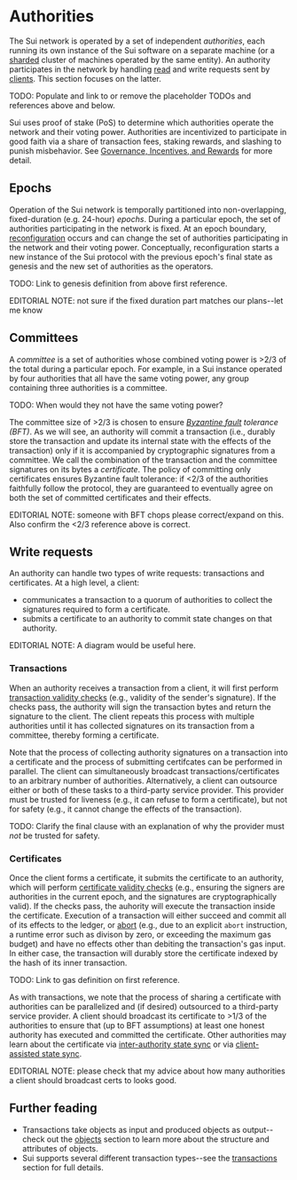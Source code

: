 # Authorities

The Sui network is operated by a set of independent *authorities*, each running its own instance of the Sui software on a separate machine (or a [sharded](TODO) cluster of machines operated by the same entity). An authority participates in the network by handling [read](TODO) and write requests sent by [clients](TODO). This section focuses on the latter.

TODO: Populate and link to or remove the placeholder TODOs and references above and below.

Sui uses proof of stake (PoS) to determine which authorities operate the network and their voting power. Authorities are incentivized to participate in good faith via a share of transaction fees, staking rewards, and slashing to punish misbehavior. See [Governance, Incentives, and Rewards](TODO) for more detail.

## Epochs
Operation of the Sui network is temporally partitioned into non-overlapping, fixed-duration (e.g. 24-hour) *epochs*. During a particular epoch, the set of authorities participating in the network is fixed. At an epoch boundary, [reconfiguration](TODO) occurs and can change the set of authorities participating in the network and their voting power. Conceptually, reconfiguration starts a new instance of the Sui protocol with the previous epoch's final state as genesis and the new set of authorities as the operators.

TODO: Link to genesis definition from above first reference.

EDITORIAL NOTE: not sure if the fixed duration part matches our plans--let me know

## Committees
A *committee* is a set of authorities whose combined voting power is >2/3 of the total during a particular epoch. For example, in a Sui instance operated by four authorities that all have the same voting power, any group containing three authorities is a committee.

TODO: When would they not have the same voting power?

The committee size of >2/3 is chosen to ensure *[Byzantine fault](https://en.wikipedia.org/wiki/Byzantine_fault) tolerance (BFT)*. As we will see, an authority will  commit a transaction (i.e., durably store the transaction and update its internal state with the effects of the transaction) only if it is accompanied by cryptographic signatures from a committee. We call the combination of the transaction and the committee signatures on its bytes a *certificate*. The policy of  committing only certificates ensures Byzantine fault tolerance: if <2/3 of the authorities faithfully follow the protocol, they are guaranteed to eventually agree on both the set of committed certificates and their effects.

EDITORIAL NOTE: someone with BFT chops please correct/expand on this. Also confirm the <2/3 reference above is correct.

## Write requests
An authority can handle two types of write requests: transactions and certificates. At a high level, a client:
* communicates a transaction to a quorum of authorities to collect the signatures required to form a certificate.
* submits a certificate to an authority to commit state changes on that authority.

EDITORIAL NOTE: A diagram would be useful here.

### Transactions
When an authority receives a transaction from a client, it will first perform [transaction validity checks](TODO) (e.g., validity of the sender's signature). If the checks pass, the authority will sign the transaction bytes and return the signature to the client. The client repeats this process with multiple authorities until it has collected signatures on its transaction from a committee, thereby forming a certificate.

Note that the process of collecting authority signatures on a transaction into a certificate and the process of submitting certifcates can be performed in parallel. The client can simultaneously broadcast transactions/certificates to an arbitrary number of authorities. Alternatively, a client can outsource either or both of these tasks to a third-party service provider. This provider must be trusted for liveness (e.g., it can refuse to form a certificate), but not for safety (e.g., it cannot change the effects of the transaction).

TODO: Clarify the final clause with an explanation of why the provider must *not* be trusted for safety.

### Certificates
Once the client forms a certificate, it submits the certificate to an authority, which will perform [certificate validity checks](TODO) (e.g., ensuring the signers are authorities in the current epoch, and the signatures are cryptographically valid). If the checks pass, the auhority will execute the transaction inside the certificate. Execution of a transaction will either succeed and commit all of its effects to the ledger, or [abort](TODO) (e.g., due to an explicit `abort` instruction, a runtime error such as divison by zero, or exceeding the maximum gas budget) and have no effects other than debiting the transaction's gas input. In either case, the transaction will durably store the certificate indexed by the hash of its inner transaction.

TODO: Link to gas definition on first reference.

As with transactions, we note that the process of sharing a certificate with authorities can be parallelized and (if desired) outsourced to a third-party service provider. A client should broadcast its certificate to >1/3 of the authorities to ensure that (up to BFT assumptions) at least one honest authority has executed and committed the certificate. Other authorities may learn about the certificate via [inter-authority state sync](TODO) or via [client-assisted state sync](TODO).

EDITORIAL NOTE: please check that my advice about how many authorities a client should broadcast certs to looks good.

## Further feading

* Transactions take objects as input and produced objects as output--check out the [objects](objects.md) section to learn more about the structure and attributes of objects.
* Sui supports several different transaction types--see the [transactions](transactions.md) section for full details.
